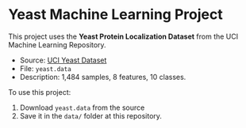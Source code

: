 # Yeast Machine Learning Project

This project uses the **Yeast Protein Localization Dataset** from the UCI Machine Learning Repository.

- Source: [UCI Yeast Dataset](https://archive.ics.uci.edu/dataset/110/yeast)
- File: `yeast.data`
- Description: 1,484 samples, 8 features, 10 classes.

To use this project:
1. Download `yeast.data` from the source
2. Save it in the `data/` folder at this repository.
